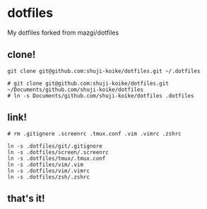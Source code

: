 # dotfiles
My dotfiles forked from mazgi/dotfiles

## clone!

```
git clone git@github.com:shuji-koike/dotfiles.git ~/.dotfiles

# git clone git@github.com:shuji-koike/dotfiles.git ~/Documents/github.com/shuji-koike/dotfiles
# ln -s Documents/github.com/shuji-koike/dotfiles .dotfiles
```

## link!

```
# rm .gitignore .screenrc .tmux.conf .vim .vimrc .zshrc

ln -s .dotfiles/git/.gitignore
ln -s .dotfiles/screen/.screenrc
ln -s .dotfiles/tmux/.tmux.conf
ln -s .dotfiles/vim/.vim
ln -s .dotfiles/vim/.vimrc
ln -s .dotfiles/zsh/.zshrc
```

## that's it!
